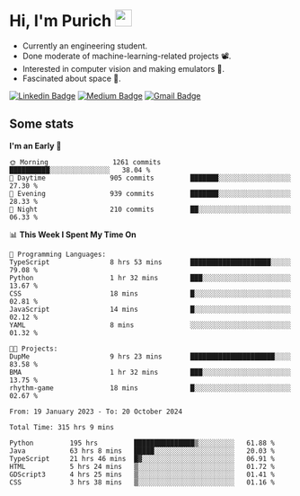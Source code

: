 <h1 align="left">Hi, I'm Purich
<img src="https://media.giphy.com/media/hvRJCLFzcasrR4ia7z/giphy.gif" width="30px"/></h1>

* Currently an engineering student.
* Done moderate of machine-learning-related projects :film_projector:.
* Interested in computer vision and making emulators :space_invader:.
* Fascinated about space :milky_way:.

[![Linkedin Badge](https://img.shields.io/badge/-Purich-blue?style=flat-square&logo=Linkedin&logoColor=white&link=https://www.linkedin.com/in/purich-siritip-16b3b3255/)](https://www.linkedin.com/in/purich-siritip-16b3b3255) [![Medium Badge](https://img.shields.io/badge/-@purich-gray?style=flat-square&labelColor=000000&logo=Medium&link=https://medium.com/@phuritsiritip)](https://medium.com/@phuritsiritip)
[![Gmail Badge](https://img.shields.io/badge/-mark.phurit@gmail.com-c14438?style=flat-square&logo=Gmail&logoColor=white&link=mailto:mark.phurit@gmail.com)](mailto:mark.phurit@gmail.com)

## Some stats

  
  <!--START_SECTION:waka-->
**I'm an Early 🐤** 

```text
🌞 Morning                1261 commits        ██████████░░░░░░░░░░░░░░░   38.04 % 
🌆 Daytime                905 commits         ███████░░░░░░░░░░░░░░░░░░   27.30 % 
🌃 Evening                939 commits         ███████░░░░░░░░░░░░░░░░░░   28.33 % 
🌙 Night                  210 commits         ██░░░░░░░░░░░░░░░░░░░░░░░   06.33 % 
```


📊 **This Week I Spent My Time On** 

```text
💬 Programming Languages: 
TypeScript               8 hrs 53 mins       ████████████████████░░░░░   79.08 % 
Python                   1 hr 32 mins        ███░░░░░░░░░░░░░░░░░░░░░░   13.67 % 
CSS                      18 mins             █░░░░░░░░░░░░░░░░░░░░░░░░   02.81 % 
JavaScript               14 mins             █░░░░░░░░░░░░░░░░░░░░░░░░   02.12 % 
YAML                     8 mins              ░░░░░░░░░░░░░░░░░░░░░░░░░   01.32 % 

🐱‍💻 Projects: 
DupMe                    9 hrs 23 mins       █████████████████████░░░░   83.58 % 
BMA                      1 hr 32 mins        ███░░░░░░░░░░░░░░░░░░░░░░   13.75 % 
rhythm-game              18 mins             █░░░░░░░░░░░░░░░░░░░░░░░░   02.67 % 
```


<!--END_SECTION:waka-->

  <!--START_SECTION:waka-simple-->

```text
From: 19 January 2023 - To: 20 October 2024

Total Time: 315 hrs 9 mins

Python         195 hrs         ███████████████▒░░░░░░░░░   61.88 %
Java           63 hrs 8 mins   █████░░░░░░░░░░░░░░░░░░░░   20.03 %
TypeScript     21 hrs 46 mins  █▓░░░░░░░░░░░░░░░░░░░░░░░   06.91 %
HTML           5 hrs 24 mins   ▒░░░░░░░░░░░░░░░░░░░░░░░░   01.72 %
GDScript3      4 hrs 25 mins   ▒░░░░░░░░░░░░░░░░░░░░░░░░   01.41 %
CSS            3 hrs 38 mins   ▒░░░░░░░░░░░░░░░░░░░░░░░░   01.16 %
```

<!--END_SECTION:waka-simple-->

  <!--![Anurag's GitHub stats](https://github-readme-stats.vercel.app/api?username=vikimark&show_icons=true&theme=gruvbox_light)-->
  
<!--
**vikimark/vikimark** is a ✨ _special_ ✨ repository because its `README.md` (this file) appears on your GitHub profile.

Here are some ideas to get you started:

- 🔭 I’m currently working on ...
- 🌱 I’m currently learning ...
- 👯 I’m looking to collaborate on ...
- 🤔 I’m looking for help with ...
- 💬 Ask me about ...
- 📫 How to reach me: ...
- 😄 Pronouns: ...
- ⚡ Fun fact: ...
-->
